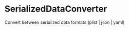 SerializedDataConverter
=======================

Convert between serialized data formats (plist | json | yaml)
